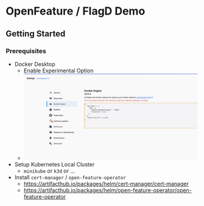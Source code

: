 # OpenFeature / FlagD Demo

## Getting Started

### Prerequisites

- Docker Desktop
  - Enable Experimental Option 
  - ![Enable Experimental](./images/DockerDesktop.png)
- Setup Kubernetes Local Cluster
    - `minikube` or `k3d` or ...
- Install `cert-manager` / `open-feature-operator`
  - https://artifacthub.io/packages/helm/cert-manager/cert-manager
  - https://artifacthub.io/packages/helm/open-feature-operator/open-feature-operator